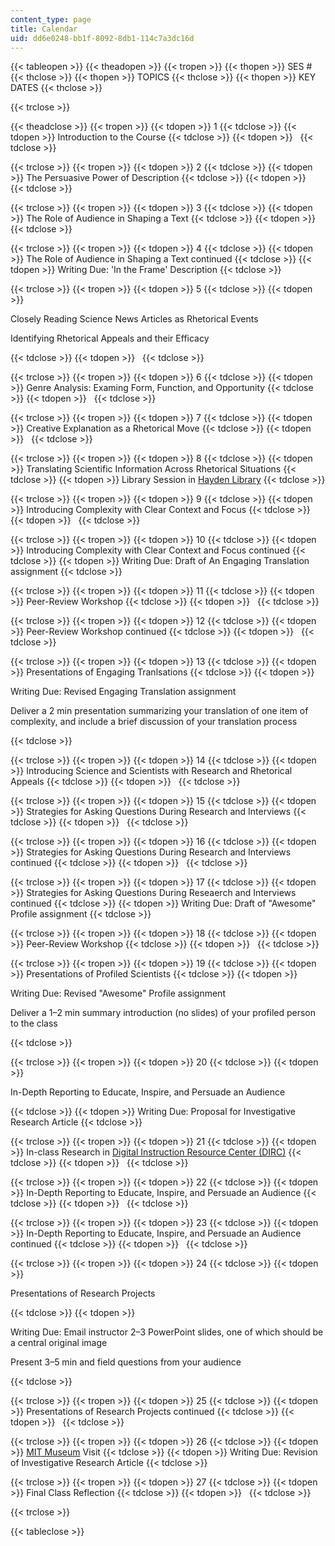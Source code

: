 ```yaml
---
content_type: page
title: Calendar
uid: dd6e0248-bb1f-8092-8db1-114c7a3dc16d
---
```


{{< tableopen >}}
{{< theadopen >}}
{{< tropen >}}
{{< thopen >}}
SES #
{{< thclose >}}
{{< thopen >}}
TOPICS
{{< thclose >}}
{{< thopen >}}
KEY DATES
{{< thclose >}}

{{< trclose >}}

{{< theadclose >}}
{{< tropen >}}
{{< tdopen >}}
1
{{< tdclose >}}
{{< tdopen >}}
Introduction to the Course
{{< tdclose >}}
{{< tdopen >}}
 
{{< tdclose >}}

{{< trclose >}}
{{< tropen >}}
{{< tdopen >}}
2
{{< tdclose >}}
{{< tdopen >}}
The Persuasive Power of Description
{{< tdclose >}}
{{< tdopen >}}
 
{{< tdclose >}}

{{< trclose >}}
{{< tropen >}}
{{< tdopen >}}
3
{{< tdclose >}}
{{< tdopen >}}
The Role of Audience in Shaping a Text
{{< tdclose >}}
{{< tdopen >}}
 
{{< tdclose >}}

{{< trclose >}}
{{< tropen >}}
{{< tdopen >}}
4
{{< tdclose >}}
{{< tdopen >}}
The Role of Audience in Shaping a Text continued
{{< tdclose >}}
{{< tdopen >}}
Writing Due: 'In the Frame' Description
{{< tdclose >}}

{{< trclose >}}
{{< tropen >}}
{{< tdopen >}}
5
{{< tdclose >}}
{{< tdopen >}}


Closely Reading Science News Articles as Rhetorical Events

Identifying Rhetorical Appeals and their Efficacy


{{< tdclose >}}
{{< tdopen >}}
 
{{< tdclose >}}

{{< trclose >}}
{{< tropen >}}
{{< tdopen >}}
6
{{< tdclose >}}
{{< tdopen >}}
Genre Analysis: Examing Form, Function, and Opportunity
{{< tdclose >}}
{{< tdopen >}}
 
{{< tdclose >}}

{{< trclose >}}
{{< tropen >}}
{{< tdopen >}}
7
{{< tdclose >}}
{{< tdopen >}}
Creative Explanation as a Rhetorical Move
{{< tdclose >}}
{{< tdopen >}}
 
{{< tdclose >}}

{{< trclose >}}
{{< tropen >}}
{{< tdopen >}}
8
{{< tdclose >}}
{{< tdopen >}}
Translating Scientific Information Across Rhetorical Situations
{{< tdclose >}}
{{< tdopen >}}
Library Session in [Hayden Library](https://libraries.mit.edu/hayden/)
{{< tdclose >}}

{{< trclose >}}
{{< tropen >}}
{{< tdopen >}}
9
{{< tdclose >}}
{{< tdopen >}}
Introducing Complexity with Clear Context and Focus
{{< tdclose >}}
{{< tdopen >}}
 
{{< tdclose >}}

{{< trclose >}}
{{< tropen >}}
{{< tdopen >}}
10
{{< tdclose >}}
{{< tdopen >}}
Introducing Complexity with Clear Context and Focus continued
{{< tdclose >}}
{{< tdopen >}}
Writing Due: Draft of An Engaging Translation assignment
{{< tdclose >}}

{{< trclose >}}
{{< tropen >}}
{{< tdopen >}}
11
{{< tdclose >}}
{{< tdopen >}}
Peer-Review Workshop
{{< tdclose >}}
{{< tdopen >}}
 
{{< tdclose >}}

{{< trclose >}}
{{< tropen >}}
{{< tdopen >}}
12
{{< tdclose >}}
{{< tdopen >}}
Peer-Review Workshop continued
{{< tdclose >}}
{{< tdopen >}}
 
{{< tdclose >}}

{{< trclose >}}
{{< tropen >}}
{{< tdopen >}}
13
{{< tdclose >}}
{{< tdopen >}}
Presentations of Engaging Tranlsations
{{< tdclose >}}
{{< tdopen >}}


Writing Due: Revised Engaging Translation assignment

Deliver a 2 min presentation summarizing your translation of one item of complexity, and include a brief discussion of your translation process


{{< tdclose >}}

{{< trclose >}}
{{< tropen >}}
{{< tdopen >}}
14
{{< tdclose >}}
{{< tdopen >}}
Introducing Science and Scientists with Research and Rhetorical Appeals
{{< tdclose >}}
{{< tdopen >}}
 
{{< tdclose >}}

{{< trclose >}}
{{< tropen >}}
{{< tdopen >}}
15
{{< tdclose >}}
{{< tdopen >}}
Strategies for Asking Questions During Research and Interviews
{{< tdclose >}}
{{< tdopen >}}
 
{{< tdclose >}}

{{< trclose >}}
{{< tropen >}}
{{< tdopen >}}
16
{{< tdclose >}}
{{< tdopen >}}
Strategies for Asking Questions During Research and Interviews continued
{{< tdclose >}}
{{< tdopen >}}
 
{{< tdclose >}}

{{< trclose >}}
{{< tropen >}}
{{< tdopen >}}
17
{{< tdclose >}}
{{< tdopen >}}
Strategies for Asking Questions During Reseaerch and Interviews continued
{{< tdclose >}}
{{< tdopen >}}
Writing Due: Draft of "Awesome" Profile assignment
{{< tdclose >}}

{{< trclose >}}
{{< tropen >}}
{{< tdopen >}}
18
{{< tdclose >}}
{{< tdopen >}}
Peer-Review Workshop
{{< tdclose >}}
{{< tdopen >}}
 
{{< tdclose >}}

{{< trclose >}}
{{< tropen >}}
{{< tdopen >}}
19
{{< tdclose >}}
{{< tdopen >}}
Presentations of Profiled Scientists
{{< tdclose >}}
{{< tdopen >}}


Writing Due: Revised "Awesome" Profile assignment

Deliver a 1–2 min summary introduction (no slides) of your profiled person to the class


{{< tdclose >}}

{{< trclose >}}
{{< tropen >}}
{{< tdopen >}}
20
{{< tdclose >}}
{{< tdopen >}}


In-Depth Reporting to Educate, Inspire, and Persuade an Audience


{{< tdclose >}}
{{< tdopen >}}
Writing Due: Proposal for Investigative Research Article
{{< tdclose >}}

{{< trclose >}}
{{< tropen >}}
{{< tdopen >}}
21
{{< tdclose >}}
{{< tdopen >}}
In-class Research in [Digital Instruction Resource Center (DIRC)](https://libraries.mit.edu/dirc/)
{{< tdclose >}}
{{< tdopen >}}
 
{{< tdclose >}}

{{< trclose >}}
{{< tropen >}}
{{< tdopen >}}
22
{{< tdclose >}}
{{< tdopen >}}
In-Depth Reporting to Educate, Inspire, and Persuade an Audience
{{< tdclose >}}
{{< tdopen >}}
 
{{< tdclose >}}

{{< trclose >}}
{{< tropen >}}
{{< tdopen >}}
23
{{< tdclose >}}
{{< tdopen >}}
In-Depth Reporting to Educate, Inspire, and Persuade an Audience continued
{{< tdclose >}}
{{< tdopen >}}
 
{{< tdclose >}}

{{< trclose >}}
{{< tropen >}}
{{< tdopen >}}
24
{{< tdclose >}}
{{< tdopen >}}


Presentations of Research Projects


{{< tdclose >}}
{{< tdopen >}}


Writing Due: Email instructor 2–3 PowerPoint slides, one of which should be a central original image

Present 3–5 min and field questions from your audience


{{< tdclose >}}

{{< trclose >}}
{{< tropen >}}
{{< tdopen >}}
25
{{< tdclose >}}
{{< tdopen >}}
Presentations of Research Projects continued
{{< tdclose >}}
{{< tdopen >}}
 
{{< tdclose >}}

{{< trclose >}}
{{< tropen >}}
{{< tdopen >}}
26
{{< tdclose >}}
{{< tdopen >}}
[MIT Museum](https://mitmuseum.mit.edu/) Visit
{{< tdclose >}}
{{< tdopen >}}
Writing Due: Revision of Investigative Research Article
{{< tdclose >}}

{{< trclose >}}
{{< tropen >}}
{{< tdopen >}}
27
{{< tdclose >}}
{{< tdopen >}}
Final Class Reflection
{{< tdclose >}}
{{< tdopen >}}
 
{{< tdclose >}}

{{< trclose >}}

{{< tableclose >}}